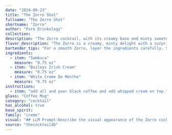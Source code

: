 ```yaml
---
date: "2024-09-23"
title: "The Zorro Shot"
fullname: "The Zorro Shot"
shortname: "Zorro"
author: "Pure Drinkology"
collection:
description: "The Zorro cocktail, with its creamy base and minty sweetness, belongs to the **layered shooter family**, a group of drinks known for their distinct visual layers. Its origins are uncertain, likely a modern concoction born in the home-bartending realm. "
flavor_description: "The Zorro is a creamy, minty delight with a surprising kick. The smooth Baileys and rich Sambuca blend beautifully, creating a sweet and slightly licorice-forward base. The White Creme de Menthe adds a refreshing minty coolness, balancing the sweetness with a subtle herbal touch. The overall effect is decadent, smooth, and pleasantly refreshing. "
bartender_tips: "For a smooth Zorro, layer the ingredients carefully. Start with a splash of Sambuca at the bottom, followed by Baileys for a creamy middle, and finish with White Creme de Menthe, creating a distinct green top layer.  Chill your glasses beforehand and use a bar spoon to gently pour the layers. This will ensure the flavors don't mix too quickly, allowing for a visually appealing and tasty experience. "
ingredients:
  - item: "Sambuca"
    measure: "0.75 oz"
  - item: "Baileys Irish Cream"
    measure: "0.75 oz"
  - item: "White Creme De Menthe"
    measure: "0.75 oz"
instructions:
  - item: "add all and pour black coffee and add whipped cream on top."
glass: "Coffee Mug"
category: "cocktail"
has_alcohol: true
base_spirit:
family: "creme"
visual: "## LLM Prompt:Describe the visual appearance of the Zorro cocktail, a layered drink made with Sambuca, Baileys Irish Cream, and White Creme de Menthe. Consider the color, texture, and layering of each ingredient to create a vivid description. **Bonus:**  If possible, mention any unique visual features that might distinguish the Zorro from other layered cocktails. "
source: "thecocktaildb"
---
```


